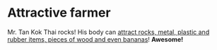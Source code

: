Attractive farmer
===

Mr. Tan Kok Thai rocks! His body can [attract rocks, metal, plastic and rubber items, pieces of wood and even bananas](http://thestar.com.my/news/story.asp?file=/2004/8/13/nation/8654247 "Baffled by 'pull' of farmer")! **Awesome!**